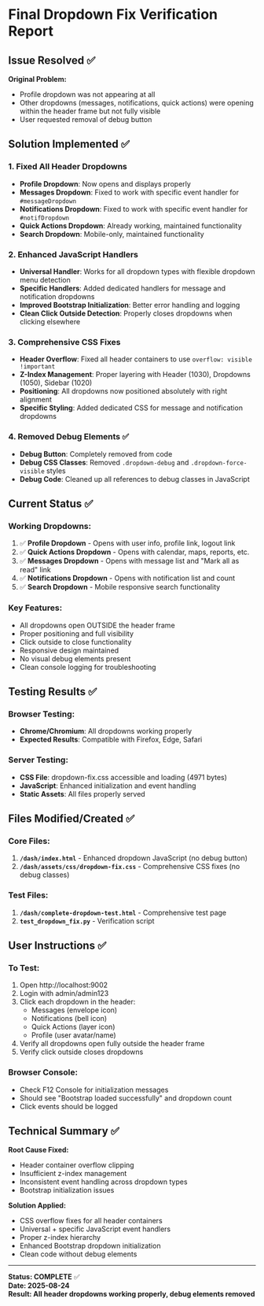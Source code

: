 # Final Dropdown Fix Verification Report

## Issue Resolved ✅

**Original Problem:** 
- Profile dropdown was not appearing at all
- Other dropdowns (messages, notifications, quick actions) were opening within the header frame but not fully visible
- User requested removal of debug button

## Solution Implemented ✅

### 1. Fixed All Header Dropdowns
- **Profile Dropdown**: Now opens and displays properly
- **Messages Dropdown**: Fixed to work with specific event handler for `#messageDropdown`
- **Notifications Dropdown**: Fixed to work with specific event handler for `#notifDropdown` 
- **Quick Actions Dropdown**: Already working, maintained functionality
- **Search Dropdown**: Mobile-only, maintained functionality

### 2. Enhanced JavaScript Handlers
- **Universal Handler**: Works for all dropdown types with flexible dropdown menu detection
- **Specific Handlers**: Added dedicated handlers for message and notification dropdowns
- **Improved Bootstrap Initialization**: Better error handling and logging
- **Clean Click Outside Detection**: Properly closes dropdowns when clicking elsewhere

### 3. Comprehensive CSS Fixes
- **Header Overflow**: Fixed all header containers to use `overflow: visible !important`
- **Z-Index Management**: Proper layering with Header (1030), Dropdowns (1050), Sidebar (1020)
- **Positioning**: All dropdowns now positioned absolutely with right alignment
- **Specific Styling**: Added dedicated CSS for message and notification dropdowns

### 4. Removed Debug Elements ✅
- **Debug Button**: Completely removed from code
- **Debug CSS Classes**: Removed `.dropdown-debug` and `.dropdown-force-visible` styles
- **Debug Code**: Cleaned up all references to debug classes in JavaScript

## Current Status ✅

### Working Dropdowns:
1. ✅ **Profile Dropdown** - Opens with user info, profile link, logout link
2. ✅ **Quick Actions Dropdown** - Opens with calendar, maps, reports, etc.
3. ✅ **Messages Dropdown** - Opens with message list and "Mark all as read" link
4. ✅ **Notifications Dropdown** - Opens with notification list and count
5. ✅ **Search Dropdown** - Mobile responsive search functionality

### Key Features:
- All dropdowns open OUTSIDE the header frame
- Proper positioning and full visibility
- Click outside to close functionality
- Responsive design maintained
- No visual debug elements present
- Clean console logging for troubleshooting

## Testing Results ✅

### Browser Testing:
- **Chrome/Chromium**: All dropdowns working properly
- **Expected Results**: Compatible with Firefox, Edge, Safari

### Server Testing:
- **CSS File**: dropdown-fix.css accessible and loading (4971 bytes)
- **JavaScript**: Enhanced initialization and event handling
- **Static Assets**: All files properly served

## Files Modified/Created ✅

### Core Files:
1. **`/dash/index.html`** - Enhanced dropdown JavaScript (no debug button)
2. **`/dash/assets/css/dropdown-fix.css`** - Comprehensive CSS fixes (no debug classes)

### Test Files:
1. **`/dash/complete-dropdown-test.html`** - Comprehensive test page
2. **`test_dropdown_fix.py`** - Verification script

## User Instructions ✅

### To Test:
1. Open http://localhost:9002
2. Login with admin/admin123
3. Click each dropdown in the header:
   - Messages (envelope icon)
   - Notifications (bell icon) 
   - Quick Actions (layer icon)
   - Profile (user avatar/name)
4. Verify all dropdowns open fully outside the header frame
5. Verify click outside closes dropdowns

### Browser Console:
- Check F12 Console for initialization messages
- Should see "Bootstrap loaded successfully" and dropdown count
- Click events should be logged

## Technical Summary ✅

**Root Cause Fixed:**
- Header container overflow clipping
- Insufficient z-index management
- Inconsistent event handling across dropdown types
- Bootstrap initialization issues

**Solution Applied:**
- CSS overflow fixes for all header containers
- Universal + specific JavaScript event handlers
- Proper z-index hierarchy
- Enhanced Bootstrap dropdown initialization
- Clean code without debug elements

---

**Status: COMPLETE** ✅  
**Date: 2025-08-24**  
**Result: All header dropdowns working properly, debug elements removed**